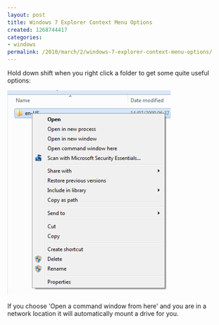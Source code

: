 ```yaml
---
layout: post
title: Windows 7 Explorer Context Menu Options
created: 1268744417
categories:
- windows
permalink: /2010/march/2/windows-7-explorer-context-menu-options/
---
```

Hold down shift when you right click a folder to get some quite useful options:

<img width="371" height="464" alt="" src="/images/cfh.gif" />

If you choose 'Open a command window from here' and you are in a network location it will automatically mount a drive for you.
